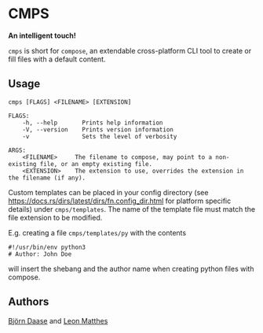# CMPS

**An intelligent touch!**

`cmps` is short for `compose`, an extendable cross-platform CLI tool to create or fill files with a default content.

## Usage

```
cmps [FLAGS] <FILENAME> [EXTENSION]

FLAGS:
    -h, --help       Prints help information
    -V, --version    Prints version information
    -v               Sets the level of verbosity

ARGS:
    <FILENAME>     The filename to compose, may point to a non-existing file, or an empty existing file.
    <EXTENSION>    The extension to use, overrides the extension in the filename (if any).
```

Custom templates can be placed in your config directory (see https://docs.rs/dirs/latest/dirs/fn.config_dir.html for platform specific details) under `cmps/templates`. The name of the template file must match the file extension to be modified.

E.g. creating a file `cmps/templates/py` with the contents
```
#!/usr/bin/env python3
# Author: John Doe
```
will insert the shebang and the author name when creating python files with compose.

## Authors
[Björn Daase](https://github.com/BjoernDaase) and [Leon Matthes](https://github.com/LeonMatthes)
